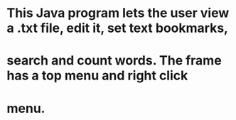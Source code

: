 # This Java program lets the user view a .txt file, edit it, set text bookmarks,
# search and count words. The frame has a top menu and right click
# menu.
